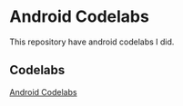 # Android Codelabs

This repository have android codelabs I did.

## Codelabs

[Android Codelabs](https://codelabs.developers.google.com/?cat=Android)
